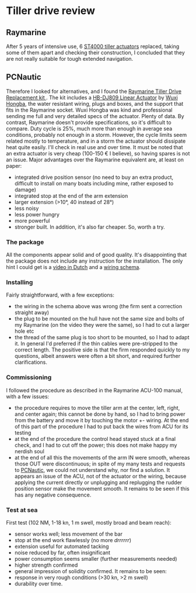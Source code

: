 # Tiller drive review

## Raymarine

After 5 years of intensive use, 6 [ST4000 tiller actuators](https://www.raymarine.com/en-us/our-products/boat-autopilots/autopilot-drive-units/cockpit-tiller-drive) replaced, taking some of them apart and checking their construction, I concluded that they are not really suitable for tough extended navigation.

## PCNautic

Therefore I looked for alternatives, and I found the [
Raymarine Tiller Drive Replacement kit
](https://pcnautic.com/en/product/st4000-tiller-drive-replacement-set).
The kit includes a [HB-DJ809 Linear Actuator](https://www.hbactuator.com/linear-actuator/hb-dj809.html) by [Wuxi Hongba](https://wxhongba.com), the water resistant wiring, plugs and boxes, and the support that fits in the Raymarine socket.
Wuxi Hongba was kind and professional sending me full and very detailed specs of the actuator. Plenty of data. By contrast, Raymarine doesn't provide specifications, so it's difficult to compare. Duty cycle is 25%, much more than enough in average sea conditions, probably not enough in a storm. However, the cycle limits seem related mostly to temperature, and in a storm the actuator should dissipate heat quite easily. I'll check in real use and over time. It must be noted that an extra actuator is very cheap (100-150 € I believe), so having spares is not an issue.
Major advantages over the Raymarine equivalent are, at least on paper:
- integrated drive position sensor (no need to buy an extra product, difficult to install on many boats including mine, rather exposed to damage)
- integrated stop at the end of the arm extension
- larger extension (>10°, 40 instead of 28°)
- less noisy
- less power hungry
- more powerful
- stronger built.
In addition, it's also far cheaper.
So, worth a try.

### The package
All the components appear solid and of good quality.
It's disappointing that the package does not include any instruction for the installation. The only hint I could get is a [video in Dutch](https://www.youtube.com/watch?v=gYL0_VjVxGI) and a [wiring schema](https://pcnautic.com/en/product/st4000-tiller-drive-replacement-set).

### Installing

Fairly straightforward, with a few exceptions:
- the wiring in the schema above was wrong (the firm sent a correction straight away)
- the plug to be mounted on the hull have not the same size and bolts of my Raymarine (on the video they were the same), so I had to cut a larger hole etc
- the thread of the same plug is too short to be mounted, so I had to adapt it.
In general I'd preferred if the thin cables were pre-stripped to the correct length.
The positive side is that the firm responded quickly to my questions, albeit answers were often a bit short, and required further clarifications.

### Commissioning

I followed the procedure as described in the Raymarine ACU-100 manual, with a few issues:
- the procedure requires to move the tiller arm at the center, left, right, and center again; this cannot be done by hand, so I had to bring power from the battery and move it by touching the motor +- wiring. At the end of this part of the procedure I had to put back the wires from ACU for its testing
- at the end of the procedure the control head stayed stuck at a final check, and I had to cut off the power; this does not make happy my nerdish soul
- at the end of all this the movements of the arm IN were smooth, whereas those OUT were discontinuous; in spite of my many tests and requests to [PCNautic](https://pcnautic.com/en/), we could not understand why, nor find a solution. It appears an issue of the ACU, not of the actuator or the wiring, because applying the current directly or unplugging and replugging the rudder position sensor make the movement smooth. It remains to be seen if this has any negative consequence.

### Test at sea

First test (102 NM, 1-18 kn, 1 m swell, mostly broad and beam reach):
- sensor works well; less movement of the bar
- stop at the end work flawlessly (no more *drrrrrr*)
- extension useful for automated tacking
- noise reduced by far, often insignificant
- power consumption seems smaller (further measurements needed)
- higher strength confirmed
- general impression of solidity confirmed.
It remains to be seen:
- response in very rough conditions (>30 kn, >2 m swell)
- durability over time.
